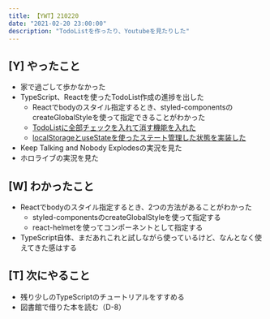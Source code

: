 ```yaml
---
title: 【YWT】210220
date: "2021-02-20 23:00:00"
description: "TodoListを作ったり、Youtubeを見たりした"
---
```


## [Y] やったこと

- 家で過ごして歩かなかった
- TypeScript、Reactを使ったTodoList作成の進捗を出した
  - Reactでbodyのスタイル指定するとき、styled-componentsのcreateGlobalStyleを使って指定できることがわかった
  - [TodoListに全部チェックを入れて消す機能を入れた](https://twitter.com/camomile_cafe/status/1363039777189031937?s=20)
  - [localStorageとuseStateを使ったステート管理した状態を実装した](https://twitter.com/camomile_cafe/status/1363118492501778435?s=20)
- Keep Talking and Nobody Explodesの実況を見た
- ホロライブの実況を見た

## [W] わかったこと

- Reactでbodyのスタイル指定するとき、2つの方法があることがわかった
  - styled-componentsのcreateGlobalStyleを使って指定する
  - react-helmetを使ってコンポーネントとして指定する
- TypeScript自体、まだあれこれと試しながら使っているけど、なんとなく使えてきた感はする

## [T] 次にやること

- 残り少しのTypeScriptのチュートリアルをすすめる
- 図書館で借りた本を読む（D-8）

